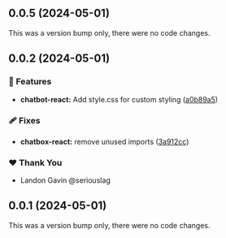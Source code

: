 ## 0.0.5 (2024-05-01)

This was a version bump only, there were no code changes.

## 0.0.2 (2024-05-01)


### 🚀 Features

- **chatbot-react:** Add style.css for custom styling ([a0b89a5](https://github.com/seriouslag/ui-chatbot-monorepo/commit/a0b89a5))

### 🩹 Fixes

- **chatbox-react:** remove unused imports ([3a912cc](https://github.com/seriouslag/ui-chatbot-monorepo/commit/3a912cc))

### ❤️  Thank You

- Landon Gavin @seriouslag

## 0.0.1 (2024-05-01)

This was a version bump only, there were no code changes.
